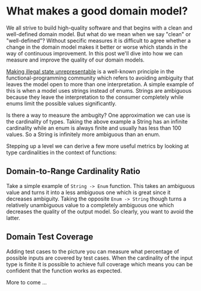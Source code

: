 # What makes a good domain model?

We all strive to build high-quality software and that begins with a clean and well-defined 
domain model. But what do we mean when we say "clean" or "well-defined"? Without specific 
measures it is difficult to agree whether a change in the domain model makes it better or 
worse which stands in the way of continuous improvement. In this post we'll dive into how 
we can measure and improve the quality of our domain models.

[Making illegal state unrepresentable](https://fsharpforfunandprofit.com/posts/designing-with-types-making-illegal-states-unrepresentable/) 
is a well-known principle in the functional-programming community which refers to avoiding 
ambiguity that leaves the model open to more than one interpretation. A simple example of this 
is when a model uses strings instead of enums. Strings are ambiguous because they leave the 
interpretation to the consumer completely while enums limit the possible values significantly.

Is there a way to measure the ambugity? One approximation we can use is the cardinality of types.
Taking the above example a String has an infinite cardinality while an enum is always finite and
usually has less than 100 values. So a String is infinitely more ambiguous than an enum.

Stepping up a level we can derive a few more useful metrics by looking at type cardinalities 
in the context of functions:

## Domain-to-Range Cardinality Ratio

Take a simple example of `String -> Enum` function. This takes an ambiguous value and turns it
into a less ambiguous one which is great since it decreases ambiguity. Taking the opposite 
`Enum -> String` though turns a relatively unambiguous value to a completely ambiguous one which
decreases the quality of the output model. So clearly, you want to avoid the latter.

## Domain Test Coverage

Adding test cases to the picture you can measure what percentage of possible inputs are covered 
by test cases. When the cardinality of the input type is finite it is possible to achieve full 
coverage which means you can be confident that the function works as expected.

More to come ...
